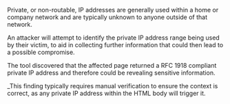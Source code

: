Private, or non-routable, IP addresses are generally used within a
home or company network and are typically unknown to anyone outside of
that network.

An attacker will attempt to identify the private IP
address range being used by their victim, to aid in collecting further
information that could then lead to a possible compromise.

The tool
discovered that the affected page returned a RFC 1918 compliant
private IP address and therefore could be revealing sensitive
information.

_This finding typically requires manual verification to
ensure the context is correct, as any private IP address within the
HTML body will trigger it.